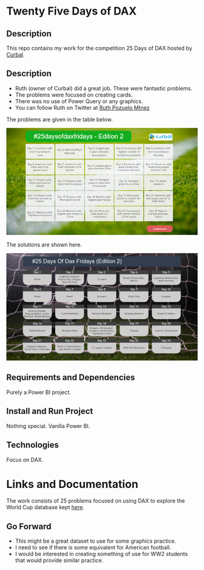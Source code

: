 # Twenty Five Days of DAX

## Description
This repo contains my work for the competition 25 Days of DAX hosted by [Curbal](https://curbal.com/25-days-of-dax-fridays-challenge-ed2-world-cup-data).

## Description



* Ruth (owner of Curbal) did a great job. These were fantastic problems.
* The problems were focused on creating cards.
* There was no use of Power Query or any graphics.
* You can follow Ruth on Twitter at [Ruth Pozuelo Mtnez](https://twitter.com/ruthpozuelo])

The problems are given in the table below.

![Problems](Images/Problem.png)

The solutions are shown here.

![Solutions](Images/solutions.png)
## Requirements and Dependencies

Purely a Power BI project.

## Install and Run Project

Nothing special. Vanilla Power BI.

## Technologies

Focus on DAX.

# Links and Documentation

The work consists of 25 problems focused on using DAX to explore the World Cup database kept [here](https://github.com/jfjelstul/worldcup).

## Go Forward

* This might be a great dataset to use for some graphics practice.
* I need to see if there is some equivalent for American football.
* I would be interested in creating something of use for WW2 students that would provide similar practice.

